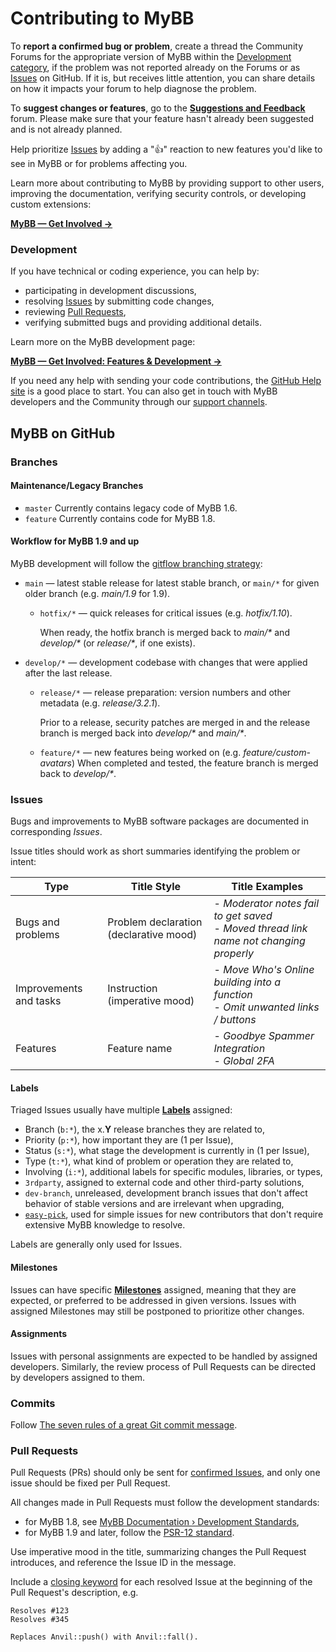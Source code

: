 # Contributing to MyBB

To **report a confirmed bug or problem**, create a thread the Community Forums for the appropriate version of MyBB within the [Development category](http://community.mybb.com/forum-161.html), if the problem was not reported already on the Forums or as [Issues](https://github.com/mybb/mybb/issues) on GitHub. If it is, but receives little attention, you can share details on how it impacts your forum to help diagnose the problem.

To **suggest changes or features**, go to the [**Suggestions and Feedback**](https://community.mybb.com/forum-199.html) forum. Please make sure that your feature hasn't already been suggested and is not already planned.

Help prioritize [Issues](https://github.com/mybb/mybb/issues) by adding a "👍" reaction to new features you'd like to see in MyBB or for problems affecting you.

Learn more about contributing to MyBB by providing support to other users, improving the documentation, verifying security controls, or developing custom extensions:

[**MyBB &mdash; Get Involved &rarr;**](https://mybb.com/get-involved/)

### Development
If you have technical or coding experience, you can help by:
 - participating in development discussions,
 - resolving [Issues](https://github.com/mybb/mybb/issues) by submitting code changes,
 - reviewing [Pull Requests](https://github.com/mybb/mybb/pulls),
 - verifying submitted bugs and providing additional details.

Learn more on the MyBB development page:

[**MyBB &mdash; Get Involved: Features & Development &rarr;**](https://mybb.com/get-involved/development/)

If you need any help with sending your code contributions, the [GitHub Help site](https://docs.github.com/en/github) is a good place to start. You can also get in touch with MyBB developers and the Community through our [support channels](https://mybb.com/support/).

## MyBB on GitHub

### Branches

#### Maintenance/Legacy Branches
- `master` Currently contains legacy code of MyBB 1.6.
- `feature` Currently contains code for MyBB 1.8.

#### Workflow for MyBB 1.9 and up
MyBB development will follow the [gitflow branching strategy](https://nvie.com/posts/a-successful-git-branching-model/):
- `main` &mdash; latest stable release for latest stable branch, or `main/*` for given older branch (e.g. _main/1.9_ for 1.9).

  - `hotfix/*` &mdash; quick releases for critical issues (e.g. _hotfix/1.10_).

    When ready, the hotfix branch is merged back to _main/*_ and _develop/*_ (or _release/*_, if one exists).


- `develop/*` &mdash; development codebase with changes that were applied after the last release.

    - `release/*` &mdash; release preparation: version numbers and other metadata (e.g. _release/3.2.1_).

      Prior to a release, security patches are merged in and the release branch is merged back into _develop/*_ and _main/*_.

    - `feature/*` &mdash; new features being worked on (e.g. *feature/custom-avatars*) When completed and tested, the feature branch is merged back to _develop/*_.

### Issues
Bugs and improvements to MyBB software packages are documented in corresponding _Issues_.

Issue titles should work as short summaries identifying the problem or intent:

Type | Title Style | Title Examples
-|-|-
Bugs and problems | Problem declaration (declarative mood) | - _Moderator notes fail to get saved_ <br>- _Moved thread link name not changing properly_
Improvements and tasks | Instruction (imperative mood) | - _Move Who's Online building into a function_ <br>- _Omit unwanted links / buttons_
Features | Feature name | - _Goodbye Spammer Integration_ <br>- _Global 2FA_

#### Labels
Triaged Issues usually have multiple [**Labels**](https://github.com/mybb/mybb/labels) assigned:
- Branch (`b:*`), the x.**Y** release branches they are related to,
- Priority (`p:*`), how important they are (1 per Issue),
- Status (`s:*`), what stage the development is currently in (1 per Issue),
- Type (`t:*`), what kind of problem or operation they are related to,
- Involving (`i:*`), additional labels for specific modules, libraries, or types,
- `3rdparty`, assigned to external code and other third-party solutions,
- `dev-branch`, unreleased, development branch issues that don't affect behavior of stable versions and are irrelevant when upgrading,
- [`easy-pick`](https://github.com/mybb/mybb/labels/easy-pick), used for simple issues for new contributors that don't require extensive MyBB knowledge to resolve.

Labels are generally only used for Issues.

#### Milestones
Issues can have specific [**Milestones**](https://github.com/mybb/mybb/milestones) assigned, meaning that they are expected, or preferred to be addressed in given versions. Issues with assigned Milestones may still be postponed to prioritize other changes.


#### Assignments
Issues with personal assignments are expected to be handled by assigned developers. Similarly, the review process of Pull Requests can be directed by developers assigned to them.

### Commits
Follow [The seven rules of a great Git commit message](https://chris.beams.io/posts/git-commit/#seven-rules).

### Pull Requests
Pull Requests (PRs) should only be sent for [confirmed Issues](https://github.com/mybb/mybb/issues?q=is%3Aissue+is%3Aopen+label%3As%3Aconfirmed), and only one issue should be fixed per Pull Request.

All changes made in Pull Requests must follow the development standards:
- for MyBB 1.8, see [MyBB Documentation &rsaquo; Development Standards](https://docs.mybb.com/1.8/development/standards/),
- for MyBB 1.9 and later, follow the [PSR-12 standard](https://www.php-fig.org/psr/psr-12/).

Use imperative mood in the title, summarizing changes the Pull Request introduces, and reference the Issue ID in the message.

Include a [closing keyword](https://help.github.com/articles/closing-issues-using-keywords/) for each resolved Issue at the beginning of the Pull Request's description, e.g.
```
Resolves #123
Resolves #345

Replaces Anvil::push() with Anvil::fall().
```
